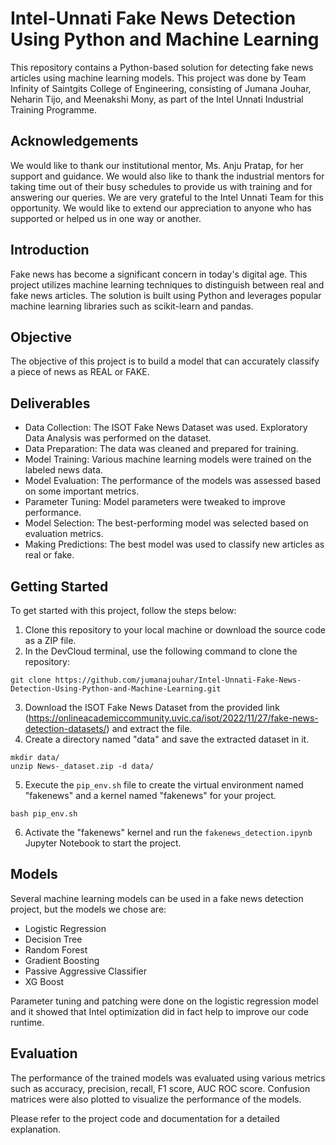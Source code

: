# Intel-Unnati Fake News Detection Using Python and Machine Learning

This repository contains a Python-based solution for detecting fake news articles using machine learning models. This project was done by Team Infinity of Saintgits College of Engineering, consisting of Jumana Jouhar, Neharin Tijo, and Meenakshi Mony, as part of the Intel Unnati Industrial Training Programme.

## Acknowledgements
We would like to thank our institutional mentor, Ms. Anju Pratap, for her support and guidance. We would also like to thank the industrial mentors for taking time out of their busy schedules to provide us with training and for answering our queries. We are very grateful to the Intel Unnati Team for this opportunity. We would like to extend our appreciation to anyone who has supported or helped us in one way or another.

## Introduction

Fake news has become a significant concern in today's digital age. This project utilizes machine learning techniques to distinguish between real and fake news articles. The solution is built using Python and leverages popular machine learning libraries such as scikit-learn and pandas.

## Objective

The objective of this project is to build a model that can accurately classify a piece of news as REAL or FAKE.

## Deliverables

- Data Collection: The ISOT Fake News Dataset was used. Exploratory Data Analysis was performed on the dataset.
- Data Preparation: The data was cleaned and prepared for training.
- Model Training: Various machine learning models were trained on the labeled news data.
- Model Evaluation: The performance of the models was assessed based on some important metrics.
- Parameter Tuning: Model parameters were tweaked to improve performance.
- Model Selection: The best-performing model was selected based on evaluation metrics.
- Making Predictions: The best model was used to classify new articles as real or fake.

## Getting Started

To get started with this project, follow the steps below:

1. Clone this repository to your local machine or download the source code as a ZIP file.
2. In the DevCloud terminal, use the following command to clone the repository:

```shell
git clone https://github.com/jumanajouhar/Intel-Unnati-Fake-News-Detection-Using-Python-and-Machine-Learning.git
```

3. Download the ISOT Fake News Dataset from the provided link (https://onlineacademiccommunity.uvic.ca/isot/2022/11/27/fake-news-detection-datasets/) and extract the file.
4. Create a directory named "data" and save the extracted dataset in it.

```shell
mkdir data/
unzip News-_dataset.zip -d data/
```

5. Execute the `pip_env.sh` file to create the virtual environment named "fakenews" and a kernel named "fakenews" for your project.

```shell
bash pip_env.sh
```

6. Activate the "fakenews" kernel and run the `fakenews_detection.ipynb` Jupyter Notebook to start the project.

## Models

Several machine learning models can be used in a fake news detection project, but the models we chose are:

- Logistic Regression
- Decision Tree
- Random Forest
- Gradient Boosting
- Passive Aggressive Classifier
- XG Boost

Parameter tuning and patching were done on the logistic regression model and it showed that Intel optimization did in fact help to improve our code runtime.

## Evaluation

The performance of the trained models was evaluated using various metrics such as accuracy, precision, recall, F1 score, AUC ROC score. Confusion matrices were also plotted to visualize the performance of the models.

Please refer to the project code and documentation for a detailed explanation.
